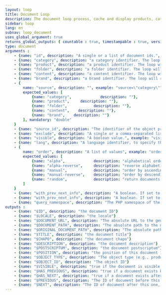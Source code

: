 ```yaml
---
layout: loop
title: Document Loop
description: The document loop process, cache and display products, categories, contents and folders documents.
sidebar: loop
lang: en
subnav: loop_document
uses_global_argument: true
returns_global_outputs: { countable : true, timestampable : true, versionable : false }
type: document
arguments :
    - {name: "id", description: "A single or a list of document ids.", example: "id=\"2\", id=\"1,4,7\""}
    - {name: "category", description: "a category identifier. The loop will return this category's documents", example: "category=\"2\"", mandatory: "double"}
    - {name: "product", description: "a product identifier. The loop will return this product's documents", example: "product=\"2\"", mandatory: "double"}
    - {name: "folder", description: "a folder identifier. The loop will return this folder's documents", example: "folder=\"2\"", mandatory: "double"}
    - {name: "content", description: "a content identifier. The loop will return this content's documents", example: "content=\"2\"", mandatory: "double"}
    - {name: "brand", description: "a brand identifier. The loop will return this brand's documents", example: "brand=\"2\"", mandatory: "double"}
    - {
        name: "source", description: "", example: "source=\"category\"",
        expected_values: [
            {name: "category",             description: ""},
            {name: "product",     description: ""},
            {name: "folder",            description: ""},
            {name: "content",    description: ""},
            {name: "brand",    description: ""}
        ], mandatory: "double"
    }
    - {name: "source_id", description: "The identifier of the object provided in the \"source\" parameter. Only considered if the \"source\" argument is present", example: "source_id=\"2\""}
    - {name: "exclude", description: "A single or a comma-separated list of document IDs to exclude from the list.", example: "exclude=\"456,123\""}
    - {name: "visible", description: "A boolean value.", example: "visible=\"no\"", default: "yes"}
    - {name: "lang", description: "A language identifier, to specify the language in which the document information will be returned"}
    - {
        name: "order", description: "A list of values", example: "order=\"alpha_reverse\"", default: "manual",
        expected_values: [
            {name: "alpha",             description: "alphabetical order on title"},
            {name: "alpha-reverse",     description: "reverse alphabetical order on title"},
            {name: "manual",            description: "order by ascending position"},
            {name: "manual-reverse",    description: "order by descending position"},
            {name: "random",            description: "return documents in pseudo-random order"}
        ]
    }
    - {name: "with_prev_next_info", description: "A boolean. If set to true, $PREVIOUS and $NEXT output arguments are available.", example: "with_prev_next_info=\"yes\"", default: "false", from_version: "2.4"}
    - {name: "with_prev_next_info", description: "A boolean. If set to true, $PREVIOUS and $NEXT output arguments are available.", example: "with_prev_next_info=\"yes\"", default: "false", from_version: "2.4"}
    - {name: "query_namespace", description: "The PHP namespace of the query class", example: "MyModule\\Model", default: "Thelia\\Model", from_version: "2.4"}
outputs :
    - {name: "$ID", description: "the document ID"}
    - {name: "$LOCALE", description: "the locale"}
    - {name: "$DOCUMENT_URL", description: "The absolute URL to the generated document"}
    - {name: "$DOCUMENT_PATH", description: "The absolute path to the generated document file"}
    - {name: "$ORIGINAL_DOCUMENT_PATH", description: "The absolute path to the original document file"}
    - {name: "$TITLE", description: "the document title"}
    - {name: "$CHAPO", description: "the document chapo"}
    - {name: "$DESCRIPTION", description: "the document description"}
    - {name: "$POSTSCRIPTUM", description: "the document postscriptum"}
    - {name: "$POSITION", description: "the position of this document in the object's document list"}
    - {name: "$OBJECT_TYPE", description: "The object type (e.g., produc, category, etc. see 'source' parameter for possible values)"}
    - {name: "$OBJECT_ID", description: "The object ID"}
    - {name: "$VISIBLE", description: "true if the document is visible. False otherwise"}
    - {name: "$HAS_PREVIOUS", description: "true if a document exists before this one following document position. Only available if <strong>with_prev_next_info</strong> parameter is set to true", from_version: "2.4"}
    - {name: "$HAS_NEXT", description: "true if a document exists after this one, following document position. Only available if <strong>with_prev_next_info</strong> parameter is set to true", from_version: "2.4"}
    - {name: "$PREVIOUS", description: "The ID of document before this one, following document position, or null if none exists. Only available if <strong>with_prev_next_info</strong> parameter is set to true", from_version: "2.4"}
    - {name: "$NEXT", description: "The ID of document after this one, following document position, or null if none exists. Only available if <strong>with_prev_next_info</strong> parameter is set to true", from_version: "2.4"}
---
```

